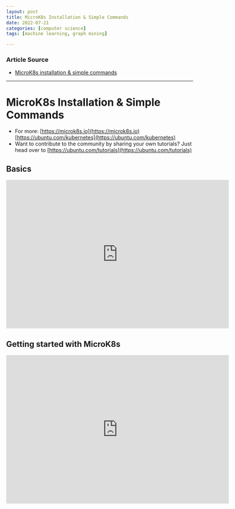 ```yaml
---
layout: post
title: MicroK8s Installation & Simple Commands
date: 2022-07-21
categories: [computer science]
tags: [machine learning, graph mining]

---
```


### Article Source

* [MicroK8s installation & simple commands](https://www.youtube.com/watch?v=wN6FlmPy2qA)


---

# MicroK8s Installation & Simple Commands

* For more:  [https://microk8s.io](https://microk8s.io)  [https://ubuntu.com/kubernetes](https://ubuntu.com/kubernetes)
* Want to contribute to the community by sharing your own tutorials? Just head over to [https://ubuntu.com/tutorials](https://ubuntu.com/tutorials)

## Basics


<iframe width="600" height="400" src="https://www.youtube.com/embed/wN6FlmPy2qA" title="YouTube video player" frameborder="0" allow="accelerometer; autoplay; clipboard-write; encrypted-media; gyroscope; picture-in-picture" allowfullscreen></iframe>

## Getting started with MicroK8s

<iframe width="600" height="400" src="https://www.youtube.com/embed/xuq0waih5nA" title="YouTube video player" frameborder="0" allow="accelerometer; autoplay; clipboard-write; encrypted-media; gyroscope; picture-in-picture" allowfullscreen></iframe>